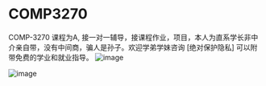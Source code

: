 # COMP3270
COMP-3270 课程为A, 接一对一辅导，接课程作业，项目，本人为直系学长非中介亲自带，没有中间商，骗人是孙子。欢迎学弟学妹咨询 [绝对保护隐私]
可以附带免费的学业和就业指导。
![image](https://github.com/user-attachments/assets/baf016d8-8fd3-44bd-9d48-dd9ee589225a)

![image](https://github.com/user-attachments/assets/8f9fff97-18e6-4dfb-b7d1-cbda37045a44)
